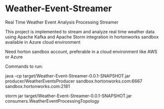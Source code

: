 # Weather-Event-Streamer
Real Time Weather Event Analysis Processing Streamer

This project is implemented to stream and analyze real time weather
data using Apache Kafka and Apache Storm integration in hortonworks
sandbox available in Azure cloud environment

Need horton sandbox account, preferable in a cloud environment like AWS or Azure


Commands to run:

java -cp target/Weather-Event-Streamer-0.0.1-SNAPSHOT.jar producer/WeatherEventsProducer sandbox.hortonworks.com:6667 sandbox.hortonworks.com:2181

storm jar target/Weather-Event-Streamer-0.0.1-SNAPSHOT.jar consumers.WeatherEventProcessingTopology
